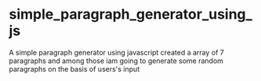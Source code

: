 # simple_paragraph_generator_using_js

A simple paragraph generator using javascript
created a array of 7 paragraphs and among those iam going to generate some random paragraphs on the basis of users's input
